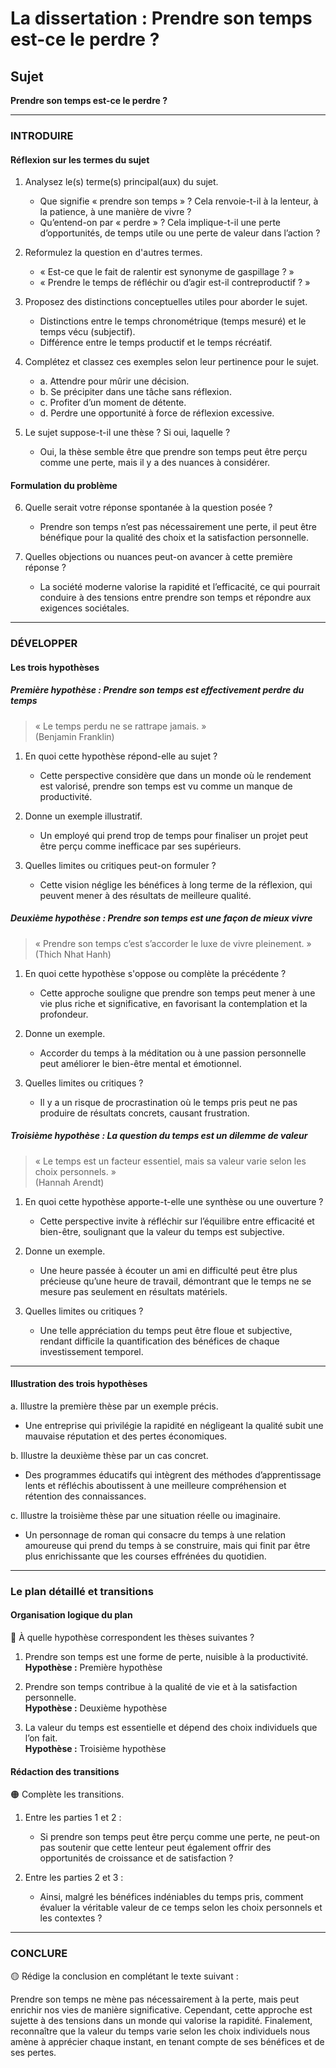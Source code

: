 # La dissertation : Prendre son temps est-ce le perdre ?

## Sujet
**Prendre son temps est-ce le perdre ?**

---

### INTRODUIRE

#### Réflexion sur les termes du sujet

1. Analysez le(s) terme(s) principal(aux) du sujet.
   - Que signifie « prendre son temps » ? Cela renvoie-t-il à la lenteur, à la patience, à une manière de vivre ?
   - Qu’entend-on par « perdre » ? Cela implique-t-il une perte d’opportunités, de temps utile ou une perte de valeur dans l’action ?

2. Reformulez la question en d'autres termes.
   - « Est-ce que le fait de ralentir est synonyme de gaspillage ? »
   - « Prendre le temps de réfléchir ou d’agir est-il contreproductif ? »

3. Proposez des distinctions conceptuelles utiles pour aborder le sujet.
   - Distinctions entre le temps chronométrique (temps mesuré) et le temps vécu (subjectif).
   - Différence entre le temps productif et le temps récréatif.

4. Complétez et classez ces exemples selon leur pertinence pour le sujet.
   - a. Attendre pour mûrir une décision.  
   - b. Se précipiter dans une tâche sans réflexion.  
   - c. Profiter d’un moment de détente.  
   - d. Perdre une opportunité à force de réflexion excessive.

5. Le sujet suppose-t-il une thèse ? Si oui, laquelle ?
   - Oui, la thèse semble être que prendre son temps peut être perçu comme une perte, mais il y a des nuances à considérer.

#### Formulation du problème

6. Quelle serait votre réponse spontanée à la question posée ?
   - Prendre son temps n’est pas nécessairement une perte, il peut être bénéfique pour la qualité des choix et la satisfaction personnelle.

7. Quelles objections ou nuances peut-on avancer à cette première réponse ?
   - La société moderne valorise la rapidité et l’efficacité, ce qui pourrait conduire à des tensions entre prendre son temps et répondre aux exigences sociétales.

---

### DÉVELOPPER

#### Les trois hypothèses

##### Première hypothèse : Prendre son temps est effectivement perdre du temps

> « Le temps perdu ne se rattrape jamais. »  
> (Benjamin Franklin)

1. En quoi cette hypothèse répond-elle au sujet ?
   - Cette perspective considère que dans un monde où le rendement est valorisé, prendre son temps est vu comme un manque de productivité.
  
2. Donne un exemple illustratif.
   - Un employé qui prend trop de temps pour finaliser un projet peut être perçu comme inefficace par ses supérieurs.
  
3. Quelles limites ou critiques peut-on formuler ?
   - Cette vision néglige les bénéfices à long terme de la réflexion, qui peuvent mener à des résultats de meilleure qualité.

##### Deuxième hypothèse : Prendre son temps est une façon de mieux vivre

> « Prendre son temps c’est s’accorder le luxe de vivre pleinement. »  
> (Thich Nhat Hanh)

1. En quoi cette hypothèse s'oppose ou complète la précédente ?
   - Cette approche souligne que prendre son temps peut mener à une vie plus riche et significative, en favorisant la contemplation et la profondeur.

2. Donne un exemple.
   - Accorder du temps à la méditation ou à une passion personnelle peut améliorer le bien-être mental et émotionnel.

3. Quelles limites ou critiques ?
   - Il y a un risque de procrastination où le temps pris peut ne pas produire de résultats concrets, causant frustration.

##### Troisième hypothèse : La question du temps est un dilemme de valeur

> « Le temps est un facteur essentiel, mais sa valeur varie selon les choix personnels. »  
> (Hannah Arendt)

1. En quoi cette hypothèse apporte-t-elle une synthèse ou une ouverture ?
   - Cette perspective invite à réfléchir sur l’équilibre entre efficacité et bien-être, soulignant que la valeur du temps est subjective.

2. Donne un exemple.
   - Une heure passée à écouter un ami en difficulté peut être plus précieuse qu’une heure de travail, démontrant que le temps ne se mesure pas seulement en résultats matériels.

3. Quelles limites ou critiques ?
   - Une telle appréciation du temps peut être floue et subjective, rendant difficile la quantification des bénéfices de chaque investissement temporel.

---

#### Illustration des trois hypothèses

a. Illustre la première thèse par un exemple précis.
   - Une entreprise qui privilégie la rapidité en négligeant la qualité subit une mauvaise réputation et des pertes économiques.

b. Illustre la deuxième thèse par un cas concret.
   - Des programmes éducatifs qui intègrent des méthodes d’apprentissage lents et réfléchis aboutissent à une meilleure compréhension et rétention des connaissances.

c. Illustre la troisième thèse par une situation réelle ou imaginaire.
   - Un personnage de roman qui consacre du temps à une relation amoureuse qui prend du temps à se construire, mais qui finit par être plus enrichissante que les courses effrénées du quotidien.

---

### Le plan détaillé et transitions

#### Organisation logique du plan

🔴 À quelle hypothèse correspondent les thèses suivantes ?

1. Prendre son temps est une forme de perte, nuisible à la productivité.  
   **Hypothèse :** Première hypothèse

2. Prendre son temps contribue à la qualité de vie et à la satisfaction personnelle.  
   **Hypothèse :** Deuxième hypothèse

3. La valeur du temps est essentielle et dépend des choix individuels que l’on fait.  
   **Hypothèse :** Troisième hypothèse

#### Rédaction des transitions

🟠 Complète les transitions.

1. Entre les parties 1 et 2 :  
   - Si prendre son temps peut être perçu comme une perte, ne peut-on pas soutenir que cette lenteur peut également offrir des opportunités de croissance et de satisfaction ?

2. Entre les parties 2 et 3 :  
   - Ainsi, malgré les bénéfices indéniables du temps pris, comment évaluer la véritable valeur de ce temps selon les choix personnels et les contextes ?

---

### CONCLURE

🟡 Rédige la conclusion en complétant le texte suivant :

Prendre son temps ne mène pas nécessairement à la perte, mais peut enrichir nos vies de manière significative. Cependant, cette approche est sujette à des tensions dans un monde qui valorise la rapidité. Finalement, reconnaître que la valeur du temps varie selon les choix individuels nous amène à apprécier chaque instant, en tenant compte de ses bénéfices et de ses pertes.